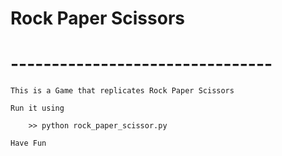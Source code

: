 # Rock Paper Scissors
# --------------------------------

	This is a Game that replicates Rock Paper Scissors

	Run it using

		>> python rock_paper_scissor.py

	Have Fun